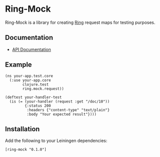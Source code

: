 # Ring-Mock

Ring-Mock is a library for creating [Ring][1] request maps for testing
purposes.

[1]: https://github.com/mmcgrana/ring

## Documentation

* [API Documentation](http://weavejester.github.com/ring-mock)

## Example

    (ns your-app.test.core
      (:use your-app.core
            clojure.test
            ring.mock.request))
       
    (deftest your-handler-test
      (is (= (your-handler (request :get "/doc/10"))
             {:status 200
              :headers {"content-type" "text/plain"}
              :body "Your expected result"})))

## Installation

Add the following to your Leiningen dependencies:

    [ring-mock "0.1.0"]
